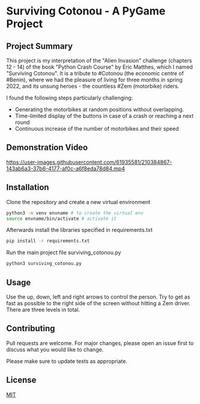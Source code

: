 # Surviving Cotonou - A PyGame Project

## Project Summary

This project is my interpretation of the "Alien Invasion" challenge (chapters 12 - 14) of the book "Python Crash Course" by Eric Matthes, which I named "Surviving Cotonou". It is a tribute to #Cotonou (the economic centre of #Benin), where we had the pleasure of living for three months in spring 2022, and its unsung heroes - the countless #Zem (motorbike) riders.

I found the following steps particularly challenging:

- Generating the motorbikes at random positions without overlapping.
- Time-limited display of the buttons in case of a crash or reaching a next round
- Continuous increase of the number of motorbikes and their speed

## Demonstration Video

https://user-images.githubusercontent.com/61935581/210384867-143ab6a3-37b6-4177-af0c-a6f8eda78d84.mp4

## Installation

Clone the repository and create a new virtual environment

```bash
python3 -m venv envname # to create the virtual env
source envname/bin/activate # activate it
```

Afterwards install the libraries specified in requirements.txt

```bash
pip install -r requirements.txt
```

Run the main project file surviving_cotonou.py

```bash
python3 surviving_cotonou.py
```

## Usage

Use the up, down, left and right arrows to control the person. Try to get as fast as possible to the right side of the screen without hitting a Zem driver. There are three levels in total.

## Contributing

Pull requests are welcome. For major changes, please open an issue first
to discuss what you would like to change.

Please make sure to update tests as appropriate.

## License

[MIT](https://choosealicense.com/licenses/mit/)
